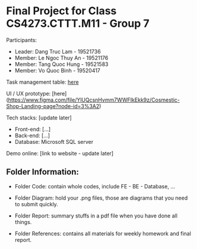 # Final Project for Class CS4273.CTTT.M11 - Group 7

Participants:

- Leader: Dang Truc Lam - 19521736
- Member: Le Ngoc Thuy An - 19521176
- Member: Tang Quoc Hung - 19521583
- Member: Vo Quoc Binh - 19520417


Task management table: [here](https://comfortable-bayberry-7df.notion.site/Project-NMCNPM-878a23d0af2c4152b328de8d629a0c1a)

UI / UX prototype: [here] (https://www.figma.com/file/YlUQcsnHvmm7WWFIkEkk9z/Cosmestic-Shop-Landing-page?node-id=3%3A2)

Tech stacks: [update later]

- Front-end: [...]
- Back-end: [...]
- Database: Microsoft SQL server

Demo online: [link to website - update later]

## Folder Information:

- Folder Code: contain whole codes, include FE - BE - Database, ...

- Folder Diagram: hold your .png files, those are diagrams that you need to submit quickly.

- Folder Report: summary stuffs in a pdf file when you have done all things.

- Folder References: contains all materials for weekly homework and final report.
